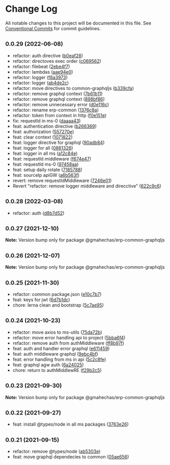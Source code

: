 # Change Log

All notable changes to this project will be documented in this file.
See [Conventional Commits](https://conventionalcommits.org) for commit guidelines.

## <small>0.0.29 (2022-06-08)</small>

* refactor: auth directive ([b0eaf28](https://github.com/gmahechas/erp/commit/b0eaf28))
* refactor: directoves exec order ([c069562](https://github.com/gmahechas/erp/commit/c069562))
* refactor: filebeat ([2ebe4f7](https://github.com/gmahechas/erp/commit/2ebe4f7))
* refactor: lambdas ([aae94e0](https://github.com/gmahechas/erp/commit/aae94e0))
* refactor: logger ([f8a3973](https://github.com/gmahechas/erp/commit/f8a3973))
* refactor: logger ([ab4de2c](https://github.com/gmahechas/erp/commit/ab4de2c))
* refactor: move directives to common-graphqljs ([b339cfa](https://github.com/gmahechas/erp/commit/b339cfa))
* refactor: remove graphql context ([7b61b11](https://github.com/gmahechas/erp/commit/7b61b11))
* refactor: remove graphql context ([898bf86](https://github.com/gmahechas/erp/commit/898bf86))
* refactor: remove unnecessary error ([d0e116c](https://github.com/gmahechas/erp/commit/d0e116c))
* refactor: rename erp-common ([1376c8a](https://github.com/gmahechas/erp/commit/1376c8a))
* refactor: token from context in http ([f0e151e](https://github.com/gmahechas/erp/commit/f0e151e))
* fix: requestId in ms-0 ([daaaa43](https://github.com/gmahechas/erp/commit/daaaa43))
* feat: authentication directive ([b266369](https://github.com/gmahechas/erp/commit/b266369))
* feat: authorization ([557270e](https://github.com/gmahechas/erp/commit/557270e))
* feat: clear context ([1071822](https://github.com/gmahechas/erp/commit/1071822))
* feat: logger directive for graphql ([90adb84](https://github.com/gmahechas/erp/commit/90adb84))
* feat: logger for all ([0861326](https://github.com/gmahechas/erp/commit/0861326))
* feat: logger in all ms ([a12c84e](https://github.com/gmahechas/erp/commit/a12c84e))
* feat: requestId middleware ([f674e47](https://github.com/gmahechas/erp/commit/f674e47))
* feat: requestId ms-0 ([97458aa](https://github.com/gmahechas/erp/commit/97458aa))
* feat: setup daily rotate ([7185788](https://github.com/gmahechas/erp/commit/7185788))
* feat: sourceIp apiGW ([a6b563f](https://github.com/gmahechas/erp/commit/a6b563f))
* revert: remove requestIdMiddleware ([7246e01](https://github.com/gmahechas/erp/commit/7246e01))
* Revert "refactor: remove logger middleware and direcctive" ([622c9c6](https://github.com/gmahechas/erp/commit/622c9c6))





## <small>0.0.28 (2022-03-08)</small>

* refactor: auth ([d8b7d52](https://github.com/gmahechas/erp/commit/d8b7d52))





## <small>0.0.27 (2021-12-10)</small>

**Note:** Version bump only for package @gmahechas/erp-common-graphqljs





## <small>0.0.26 (2021-12-07)</small>

**Note:** Version bump only for package @gmahechas/erp-common-graphqljs





## <small>0.0.25 (2021-11-30)</small>

* refactor: common package.json ([e10c7b7](https://github.com/gmahechas/erp/commit/e10c7b7))
* feat: keys for jwt ([6d7b1dc](https://github.com/gmahechas/erp/commit/6d7b1dc))
* chore: lerna clean and bootstrap ([5c7ae95](https://github.com/gmahechas/erp/commit/5c7ae95))





## <small>0.0.24 (2021-10-23)</small>

* refactor: move axios to ms-utils ([75da72b](https://github.com/gmahechas/erp/commit/75da72b))
* refactor: move error handling api to project ([5bba6f4](https://github.com/gmahechas/erp/commit/5bba6f4))
* refactor: remove auth from authMiddleware ([ff8b97f](https://github.com/gmahechas/erp/commit/ff8b97f))
* feat: auth and handler error graphql ([e611459](https://github.com/gmahechas/erp/commit/e611459))
* feat: auth middleware graphql ([9ebc4bf](https://github.com/gmahechas/erp/commit/9ebc4bf))
* feat: error handling from ms in api ([5c2c8fe](https://github.com/gmahechas/erp/commit/5c2c8fe))
* feat: graphql agw auth ([6a24025](https://github.com/gmahechas/erp/commit/6a24025))
* chore: return to authMiddlewRE ([f29b2c5](https://github.com/gmahechas/erp/commit/f29b2c5))





## <small>0.0.23 (2021-09-30)</small>

**Note:** Version bump only for package @gmahechas/erp-common-graphqljs





## <small>0.0.22 (2021-09-27)</small>

* feat: install @types/node in all ms packages ([3763e26](https://github.com/gmahechas/erp/commit/3763e26))





## <small>0.0.21 (2021-09-15)</small>

* refactor: remove @types/node ([ab5303e](https://github.com/gmahechas/erp/commit/ab5303e))
* feat: move graphql dependecies to common ([05ae656](https://github.com/gmahechas/erp/commit/05ae656))
